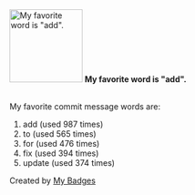 <img src="https://github.com/my-badges/my-badges/blob/master/src/all-badges/favorite-word/favorite-word.png?raw=true" alt="My favorite word is &quot;add&quot;." title="My favorite word is &quot;add&quot;." width="128">
<strong>My favorite word is &quot;add&quot;.</strong>
<br><br>

My favorite commit message words are:

1. add (used 987 times)
2. to (used 565 times)
3. for (used 476 times)
4. fix (used 394 times)
5. update (used 374 times)


Created by <a href="https://github.com/my-badges/my-badges">My Badges</a>